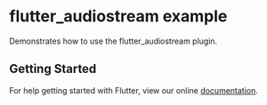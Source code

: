 # flutter_audiostream example

Demonstrates how to use the flutter_audiostream plugin.

## Getting Started

For help getting started with Flutter, view our online
[documentation](http://flutter.io/).
